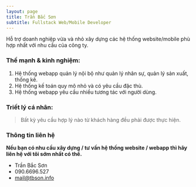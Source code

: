 ```yaml
---
layout: page
title: Trần Bắc Sơn
subtitle: Fullstack Web/Mobile Developer
---
```


Hỗ trợ doanh nghiệp vừa và nhỏ xây dựng các hệ thống website/mobile phù hợp nhất với nhu cầu của công ty.

### Thế mạnh & kinh nghiệm:

1. Hệ thống webapp quản lý nội bộ như quản lý nhân sự, quản lý sản xuất, thống kê.
2. Hệ thống kế toán quy mô nhỏ và có yêu cầu đặc thù.
3. Hệ thống webapp yêu cầu nhiều tương tác với người dùng.

### Triết lý cá nhân:

> Bất kỳ yêu cầu hợp lý nào từ khách hàng đều phải được thực hiện.

### Thông tin liên hệ

**Nếu bạn có nhu cầu xây dựng / tư vấn hệ thống website / webapp thì hãy liên hệ với tôi sớm nhất có thể.**

* Trần Bắc Sơn
* 090.6696.527
* mail@tbson.info